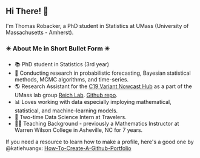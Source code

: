 ## Hi There! :wave: 

I'm Thomas Robacker, a PhD student in Statistics at UMass (University of Massachusetts - Amherst). 

### :eight_pointed_black_star: About Me in Short Bullet Form :eight_pointed_black_star:

* :books: PhD student in Statistics (3rd year)
* :satellite: Conducting research in probabilistic forecasting, Bayesian statistical methods, MCMC algorithms, and time-series.
* :earth_americas: Research Assistant for the [C19 Variant Nowcast Hub](https://covid19forecasthub.org/doc/) as a part of the UMass lab group [Reich Lab](https://reichlab.io/people). [Github repo](https://github.com/reichlab/variant-nowcast-hub).
* :bar_chart: Loves working with data especially imploying mathematical, statistical, and machine-learning models.
* 👔 Two-time Data Science Intern at Travelers.
* :man_teacher: Teaching Background - previously a Mathematics Instructor at Warren Wilson College in Asheville, NC for 7 years.

If you need a resource to learn how to make a profile, here's a good one by @katiehuangx: [How-To-Create-A-Github-Portfolio](https://github.com/katiehuangx/How-to-Create-a-GitHub-Portfolio/blob/main/README.md#how-to-create-your-profile)
